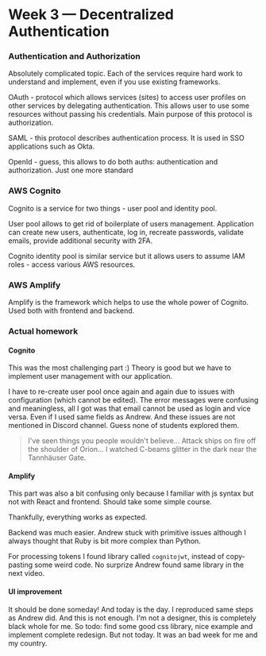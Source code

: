 # Week 3 — Decentralized Authentication

### Authentication and Authorization

Absolutely complicated topic. Each of the services require hard work to understand and implement, even if you use existing frameworks.

OAuth - protocol which allows services (sites) to access user profiles on other services by delegating authentication. This allows user to use some resources without passing his credentials. Main purpose of this protocol is authorization.

SAML - this protocol describes authentication process. It is used in SSO applications such as Okta. 

OpenId  - guess, this allows to do both auths: authentication and authorization. Just one more standard

### AWS Cognito

Cognito is a service for two things - user pool and identity pool.

User pool allows to get rid of boilerplate of users management. Application can create new users, authenticate, log in, recreate passwords, validate emails, provide additional security with 2FA.

Cognito identity pool is similar service but it allows users to assume IAM roles - access various AWS resources.


### AWS Amplify

Amplify is the framework which helps to use the whole power of Cognito. Used both with frontend and backend.


### Actual homework

#### Cognito

This was the most challenging part :) Theory is good but we have to implement user management with our application.

I have to re-create user pool once again and again due to issues with configuration (which cannot be edited). The error messages were confusing and meaningless, all I got was that email cannot be used as login and vice versa. Even if I used same fields as Andrew. And these issues are not mentioned in Discord channel. Guess none of students explored them.

>I've seen things you people wouldn't believe... Attack ships on fire off the shoulder of Orion... I watched C-beams glitter in the dark near the Tannhäuser Gate.

#### Amplify

This part was also a bit confusing only because I familiar with js syntax but not with React and frontend. Should take some simple course.

Thankfully, everything works as expected.

Backend was much easier. Andrew stuck with primitive issues although I always thought that Ruby is bit more complex than Python.

For processing tokens I found library called `cognitojwt`, instead of copy-pasting some weird code. No surprize Andrew found same library in the next video.


#### UI improvement

It should be done someday! And today is the day. I reproduced same steps as Andrew did. And this is not enough.
I'm not a designer, this is completely black whole for me. So todo: find some good css library, nice example and implement complete redesign.
But not today. It was an bad week for me and my country. 
